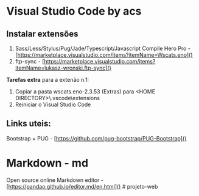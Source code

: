 # Visual Studio Code by acs
## Instalar extensões
1. Sass/Less/Stylus/Pug/Jade/Typescript/Javascript Compile Hero Pro - [https://marketplace.visualstudio.com/items?itemName=Wscats.eno]()
2. ftp-sync - [https://marketplace.visualstudio.com/items?itemName=lukasz-wronski.ftp-sync]()

**Tarefas extra** para a extenão n.1: 
1. Copiar a pasta wscats.eno-2.3.53 (Extras) para \<HOME DIRECTORY\>\\.vscode\\extensions
2. Reiniciar o Visual Studio Code

  ## Links uteis:

Bootstrap + PUG - [https://github.com/pug-bootstrap/PUG-Bootstrap]()

# Markdown - md
Open source online Markdown editor - [https://pandao.github.io/editor.md/en.html]()
#   p r o j e t o - w e b 
 
 